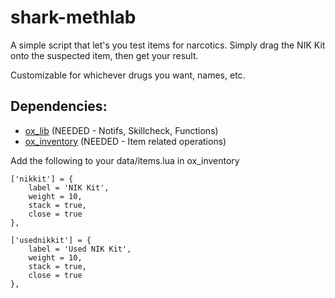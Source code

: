 # shark-methlab
A simple script that let's you test items for narcotics. Simply drag the NIK Kit onto the suspected item, then get your result.

Customizable for whichever drugs you want, names, etc.

## Dependencies:
- [ox_lib](https://github.com/overextended/ox_lib) (NEEDED - Notifs, Skillcheck, Functions)
- [ox_inventory](https://github.com/overextended/ox_inventory) (NEEDED - Item related operations)

Add the following to your data/items.lua in ox_inventory

	['nikkit'] = {
		label = 'NIK Kit',
		weight = 10,
		stack = true,
		close = true
	},

	['usednikkit'] = {
		label = 'Used NIK Kit',
		weight = 10,
		stack = true,
		close = true
	},